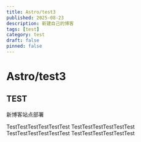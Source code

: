 ```yaml
---
title: Astro/test3
published: 2025-08-23
description: 新建自己的博客
tags: [test]
category: test
draft: false 
pinned: false
---
```


# Astro/test3

## TEST

新博客站点部署

TestTestTestTestTestTest
TestTestTestTestTestTest
TestTestTestTestTestTest
TestTestTestTestTestTest
